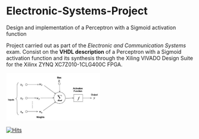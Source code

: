 # Electronic-Systems-Project
Design and implementation of a Perceptron with a Sigmoid activation function 

Project carried out as part of the *Electronic and Communication Systems* exam.
Consist on the **VHDL description** of a Perceptron with a Sigmoid activation function and its synthesis through the Xiling VIVADO Design Suite for the Xilinx ZYNQ XC7Z010-1CLG400C FPGA.

<img src="https://github.com/gerti98/Electronic-Systems-Project/blob/main/doc/img/perceptron.png" width="50%">

[![Hits](https://hits.seeyoufarm.com/api/count/incr/badge.svg?url=https%3A%2F%2Fgithub.com%2Fgerti98%2FElectronic-Systems-Project%2Fblob%2Fmain%2FREADME.md&count_bg=%2379C83D&title_bg=%23555555&icon=&icon_color=%23E7E7E7&title=hits&edge_flat=false)](https://hits.seeyoufarm.com)
